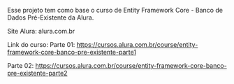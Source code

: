 Esse projeto tem como base o curso de Entity Framework Core - Banco de Dados Pré-Existente da Alura.

Site Alura: alura.com.br

Link do curso: 
Parte 01: https://cursos.alura.com.br/course/entity-framework-core-banco-pre-existente-parte1

Parte 02: https://cursos.alura.com.br/course/entity-framework-core-banco-pre-existente-parte2